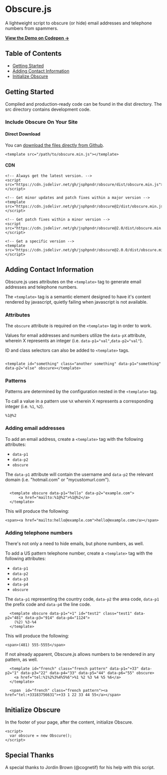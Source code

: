 # Obscure.js

A lightweight script to obscure (or hide) email addresses and telephone numbers from spammers.

<strong><a href="https://codepen.io/jsphpndr/pen/yLJWqqd" target="blank" rel="noopener">View the Demo on Codepen →</a></strong>

## Table of Contents

* [Getting Started](#getting-started)
* [Adding Contact Information](#adding-contact-information)
* [Initialize Obscure](#intialize-obscure)

## Getting Started

Compiled and production-ready code can be found in the dist directory. The src directory contains development code.

### Include Obscure On Your Site

#### Direct Download

You can [download the files directly from Github](https://github.com/jsphpndr/obscurejs/archive/v2.0.zip).

```
<template src="/path/to/obscure.min.js"></template>

```

#### CDN

```
<!-- Always get the latest version. -->
<script src="https://cdn.jsdelivr.net/gh/jsphpndr/obscure/dist/obscure.min.js"></script>

<!-- Get minor updates and patch fixes within a major version -->
<template src="https://cdn.jsdelivr.net/gh/jsphpndr/obscure@2/dist/obscure.min.js"></script>

<!-- Get patch fixes within a minor version -->
<script src="https://cdn.jsdelivr.net/gh/jsphpndr/obscure@2.0/dist/obscure.min.js"></script>

<!-- Get a specific version -->
<template src="https://cdn.jsdelivr.net/gh/jsphpndr/obscure@2.0.0/dist/obscure.min.js"></script>

```

## Adding Contact Information

Obscure.js uses attributes on the `<template>` tag to generate email addresses and telephone numbers.

The `<template>` tag is a semantic element designed to have it's content rendered by javascript, quietly failing when javascript is not available.

### Attributes

The `obscure` attribute is required on the `<template>` tag in order to work.

Values for email addresses and numbers utilize the `data-pX` attribute, wherein X represents an integer (i.e. `data-p1="val"`,`data-p2="val"`).

ID and class selectors can also be added to `<template>` tags.

```

<template id="something" class="another something" data-p1="something" data-p2="else" obscure></template>

```

### Patterns

Patterns are determined by the configuration nested in the `<template>` tag. 

To call a value in a pattern use `%X` wherein X represents a corresponding integer (i.e. `%1`, `%2`).

```
%1@%2

```

### Adding email addresses

To add an email address, create a `<template>` tag with the following attributes:

* `data-p1`
* `data-p2`
* `obscure`

The `data-p1` attribute will contain the username and `data-p2` the relevant domain (i.e. "hotmail.com" or "mycustomurl.com").

```

  <template obscure data-p1="hello" data-p2="example.com">
      <a href="mailto:%1@%2">%1@%2</a>
  </template>

```

This will produce the following:

```
<span><a href="mailto:hello@example.com">hello@example.com</a></span>

```

### Adding telephone numbers

There's not only a need to hide emails, but phone numbers, as well.

To add a US pattern telephone number, create a `<template>` tag with the following attributes:

* `data-p1`
* `data-p2`
* `data-p3`
* `data-p4`
* `obscure`

The `data-p1` representing the country code, `data-p2` the area code, `data-p1` the prefix code and `data-p4` the line code.

```
  <template obscure data-p1="+1" id="test2" class="test1" data-p2="481" data-p3="914" data-p4="1124">
    (%2) %3-%4
  </template>

```

This will produce the following:

```
<span>(481) 555-5555</span>

```

If not already apparent, Obscure.js allows numbers to be rendered in any pattern, as well.

```
  <template id="french" class="french pattern" data-p1="+33" data-p2="1" data-p3="22" data-p4="33" data-p5="44" data-p6="55" obscure>
    <a href="tel:%1%2%3%4%5%6">%1 %2 %3 %4 %5 %6</a>
  </template>

  <span  id="french" class="french pattern"><a href="tel:+33183756631">+33 1 22 33 44 55</a></span>

```

## Initialize Obscure

In the footer of your page, after the content, initialize Obscure.

```
<script>
  var obscure = new Obscure();
</script>

```

## Special Thanks

A special thanks to Jordin Brown (@cognetif) for his help with this script.
